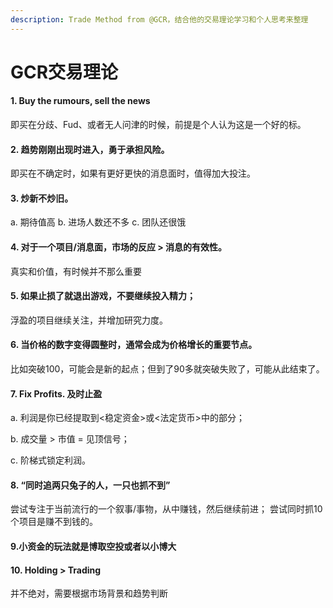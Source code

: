 ```yaml
---
description: Trade Method from @GCR，结合他的交易理论学习和个人思考来整理
---
```


# GCR交易理论

#### 1. Buy the rumours, sell the news

即买在分歧、Fud、或者无人问津的时候，前提是个人认为这是一个好的标。

#### 2. 趋势刚刚出现时进入，勇于承担风险。

即买在不确定时，如果有更好更快的消息面时，值得加大投注。

#### 3. 炒新不炒旧。

a. 期待值高  b. 进场人数还不多  c. 团队还很饿

#### 4. 对于一个项目/消息面，市场的反应 > 消息的有效性。

真实和价值，有时候并不那么重要

#### 5. 如果止损了就退出游戏，不要继续投入精力；

浮盈的项目继续关注，并增加研究力度。

#### 6. 当价格的数字变得圆整时，通常会成为价格增长的重要节点。

比如突破100，可能会是新的起点；但到了90多就突破失败了，可能从此结束了。

#### 7. Fix Profits. 及时止盈

a. 利润是你已经提取到<稳定资金>或<法定货币>中的部分；&#x20;

b. 成交量 > 市值 = 见顶信号；&#x20;

c. 阶梯式锁定利润。

#### 8. “同时追两只兔子的人，一只也抓不到”

尝试专注于当前流行的一个叙事/事物，从中赚钱，然后继续前进； 尝试同时抓10 个项目是赚不到钱的。

#### 9.小资金的玩法就是博取空投或者以小博大

#### 10. Holding > Trading

并不绝对，需要根据市场背景和趋势判断
